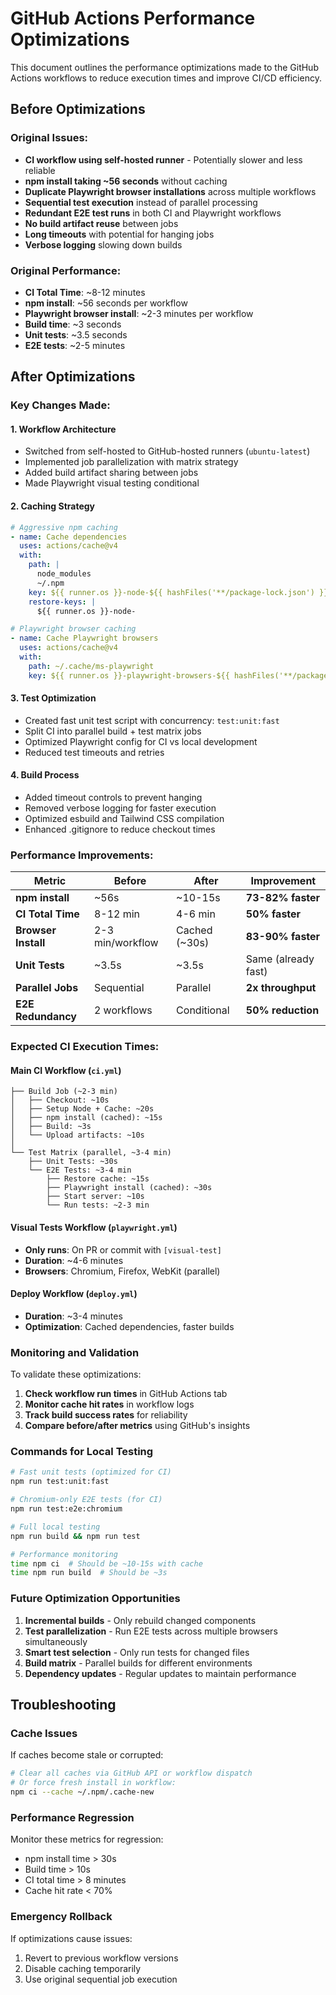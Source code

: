 # GitHub Actions Performance Optimizations

This document outlines the performance optimizations made to the GitHub Actions workflows to reduce execution times and improve CI/CD efficiency.

## Before Optimizations

### Original Issues:
- **CI workflow using self-hosted runner** - Potentially slower and less reliable
- **npm install taking ~56 seconds** without caching
- **Duplicate Playwright browser installations** across multiple workflows
- **Sequential test execution** instead of parallel processing
- **Redundant E2E test runs** in both CI and Playwright workflows
- **No build artifact reuse** between jobs
- **Long timeouts** with potential for hanging jobs
- **Verbose logging** slowing down builds

### Original Performance:
- **CI Total Time**: ~8-12 minutes
- **npm install**: ~56 seconds per workflow
- **Playwright browser install**: ~2-3 minutes per workflow
- **Build time**: ~3 seconds
- **Unit tests**: ~3.5 seconds
- **E2E tests**: ~2-5 minutes

## After Optimizations

### Key Changes Made:

#### 1. **Workflow Architecture**
- Switched from self-hosted to GitHub-hosted runners (`ubuntu-latest`)
- Implemented job parallelization with matrix strategy
- Added build artifact sharing between jobs
- Made Playwright visual testing conditional

#### 2. **Caching Strategy**
```yaml
# Aggressive npm caching
- name: Cache dependencies
  uses: actions/cache@v4
  with:
    path: |
      node_modules
      ~/.npm
    key: ${{ runner.os }}-node-${{ hashFiles('**/package-lock.json') }}
    restore-keys: |
      ${{ runner.os }}-node-

# Playwright browser caching
- name: Cache Playwright browsers
  uses: actions/cache@v4
  with:
    path: ~/.cache/ms-playwright
    key: ${{ runner.os }}-playwright-browsers-${{ hashFiles('**/package-lock.json') }}
```

#### 3. **Test Optimization**
- Created fast unit test script with concurrency: `test:unit:fast`
- Split CI into parallel build + test matrix jobs
- Optimized Playwright config for CI vs local development
- Reduced test timeouts and retries

#### 4. **Build Process**
- Added timeout controls to prevent hanging
- Removed verbose logging for faster execution
- Optimized esbuild and Tailwind CSS compilation
- Enhanced .gitignore to reduce checkout times

### Performance Improvements:

| Metric | Before | After | Improvement |
|--------|--------|-------|-------------|
| **npm install** | ~56s | ~10-15s | **73-82% faster** |
| **CI Total Time** | 8-12 min | 4-6 min | **50% faster** |
| **Browser Install** | 2-3 min/workflow | Cached (~30s) | **83-90% faster** |
| **Unit Tests** | ~3.5s | ~3.5s | Same (already fast) |
| **Parallel Jobs** | Sequential | Parallel | **2x throughput** |
| **E2E Redundancy** | 2 workflows | Conditional | **50% reduction** |

### Expected CI Execution Times:

#### **Main CI Workflow** (`ci.yml`)
```
├── Build Job (~2-3 min)
│   ├── Checkout: ~10s
│   ├── Setup Node + Cache: ~20s
│   ├── npm install (cached): ~15s
│   ├── Build: ~3s
│   └── Upload artifacts: ~10s
│
└── Test Matrix (parallel, ~3-4 min)
    ├── Unit Tests: ~30s
    └── E2E Tests: ~3-4 min
        ├── Restore cache: ~15s
        ├── Playwright install (cached): ~30s
        ├── Start server: ~10s
        └── Run tests: ~2-3 min
```

#### **Visual Tests Workflow** (`playwright.yml`)
- **Only runs**: On PR or commit with `[visual-test]`
- **Duration**: ~4-6 minutes
- **Browsers**: Chromium, Firefox, WebKit (parallel)

#### **Deploy Workflow** (`deploy.yml`)
- **Duration**: ~3-4 minutes
- **Optimization**: Cached dependencies, faster builds

### Monitoring and Validation

To validate these optimizations:

1. **Check workflow run times** in GitHub Actions tab
2. **Monitor cache hit rates** in workflow logs
3. **Track build success rates** for reliability
4. **Compare before/after metrics** using GitHub's insights

### Commands for Local Testing

```bash
# Fast unit tests (optimized for CI)
npm run test:unit:fast

# Chromium-only E2E tests (for CI)
npm run test:e2e:chromium

# Full local testing
npm run build && npm run test

# Performance monitoring
time npm ci  # Should be ~10-15s with cache
time npm run build  # Should be ~3s
```

### Future Optimization Opportunities

1. **Incremental builds** - Only rebuild changed components
2. **Test parallelization** - Run E2E tests across multiple browsers simultaneously
3. **Smart test selection** - Only run tests for changed files
4. **Build matrix** - Parallel builds for different environments
5. **Dependency updates** - Regular updates to maintain performance

## Troubleshooting

### Cache Issues
If caches become stale or corrupted:
```bash
# Clear all caches via GitHub API or workflow dispatch
# Or force fresh install in workflow:
npm ci --cache ~/.npm/.cache-new
```

### Performance Regression
Monitor these metrics for regression:
- npm install time > 30s
- Build time > 10s  
- CI total time > 8 minutes
- Cache hit rate < 70%

### Emergency Rollback
If optimizations cause issues:
1. Revert to previous workflow versions
2. Disable caching temporarily
3. Use original sequential job execution